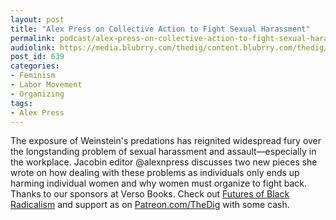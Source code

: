 ```yaml
---
layout: post
title: "Alex Press on Collective Action to Fight Sexual Harassment"
permalink: podcast/alex-press-on-collective-action-to-fight-sexual-harassment
audiolink: https://media.blubrry.com/thedig/content.blubrry.com/thedig/The_Dig_-_EP_61_-_Press.mp3
post_id: 639
categories: 
- Feminism
- Labor Movement
- Organizing
tags: 
- Alex Press
---
```


The exposure of Weinstein's predations has reignited widespread fury  over the longstanding problem of sexual harassment and  assault—especially in the workplace. Jacobin editor @alexnpress  discusses two new pieces she wrote on how dealing with these problems as  individuals only ends up harming individual women and why women must  organize to fight back. Thanks to our sponsors at Verso Books. Check out [Futures of Black Radicalism](https://www.versobooks.com/books/2438-futures-of-black-radicalism) and support as on [Patreon.com/TheDig](Patreon.com/TheDig) with some cash.